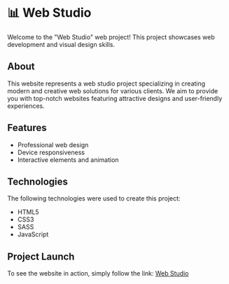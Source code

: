 # 📊 Web Studio

Welcome to the "Web Studio" web project! This project showcases web development and visual design skills.

## About

This website represents a web studio project specializing in creating modern and creative web solutions for various clients. We aim to provide you with top-notch websites featuring attractive designs and user-friendly experiences.

## Features

- Professional web design
- Device responsiveness
- Interactive elements and animation

## Technologies

The following technologies were used to create this project:

- HTML5
- CSS3
- SASS
- JavaScript

## Project Launch

To see the website in action, simply follow the link: [Web Studio](https://cutestsun.github.io/web-studio/)
